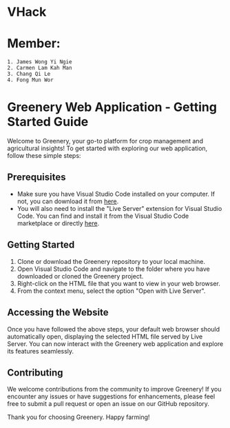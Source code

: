 # VHack
# Member: 
```
1. James Wong Yi Ngie
2. Carmen Lam Kah Man
3. Chang Qi Le
4. Fong Mun Wor
```
# Greenery Web Application - Getting Started Guide

Welcome to Greenery, your go-to platform for crop management and agricultural insights! To get started with exploring our web application, follow these simple steps:

## Prerequisites
- Make sure you have Visual Studio Code installed on your computer. If not, you can download it from [here](https://code.visualstudio.com/).
- You will also need to install the "Live Server" extension for Visual Studio Code. You can find and install it from the Visual Studio Code marketplace or directly [here](https://marketplace.visualstudio.com/items?itemName=ritwickdey.LiveServer).

## Getting Started
1. Clone or download the Greenery repository to your local machine.
2. Open Visual Studio Code and navigate to the folder where you have downloaded or cloned the Greenery project.
3. Right-click on the HTML file that you want to view in your web browser.
4. From the context menu, select the option "Open with Live Server".

## Accessing the Website
Once you have followed the above steps, your default web browser should automatically open, displaying the selected HTML file served by Live Server. You can now interact with the Greenery web application and explore its features seamlessly.

## Contributing
We welcome contributions from the community to improve Greenery! If you encounter any issues or have suggestions for enhancements, please feel free to submit a pull request or open an issue on our GitHub repository.

Thank you for choosing Greenery. Happy farming!

